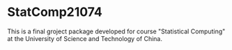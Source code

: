 # StatComp21074

This is a final groject package developed for course "Statistical Computing" at the University of Science and Technology of China.
